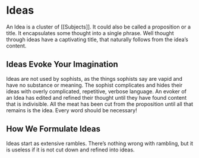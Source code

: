 # Ideas

An Idea is a cluster of [[Subjects]]. It could also be called a proposition or a title. It encapsulates some thought into a single phrase. Well thought through ideas have a captivating title, that naturally follows from the idea’s content.

## Ideas Evoke Your Imagination

Ideas are not used by sophists, as the things sophists say are vapid and have no substance or meaning. The sophist complicates and hides their ideas with overly complicated, repetitive, verbose language. An evoker of an Idea has edited and refined their thought until they have found content that is indivisible. All the meat has been cut from the proposition until all that remains is the idea. Every word should be necessary!

## How We Formulate Ideas

Ideas start as extensive rambles. There’s nothing wrong with rambling, but it is useless if it is not cut down and refined into ideas.

